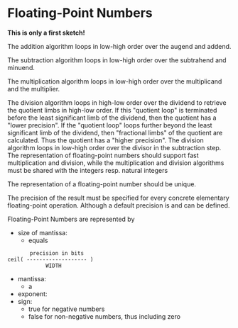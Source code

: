 # Floating-Point Numbers

**This is only a first sketch!**

The addition algorithm loops in low-high order over the augend and addend.

The subtraction algorithm loops in low-high order over the subtrahend and minuend.

The multiplication algorithm loops in low-high order over the multiplicand and the multiplier.

The division algorithm loops in high-low order over the dividend to retrieve the quotient limbs in high-low order.
If this "quotient loop" is terminated before the least significant limb of the dividend,
then the quotient has a "lower precision".
If the "quotient loop" loops further beyond the least significant limb of the dividend,
then "fractional limbs" of the quotient are calculated. Thus the quotient has a "higher precision".
The division algorithm loops in low-high order over the divisor in the subtraction step.
The representation of floating-point numbers should support fast multiplication and division,
while the multiplication and division algorithms must be shared with the integers resp. natural integers

The representation of a floating-point number should be unique.

The precision of the result must be specified for every concrete elementary floating-point operation.
Although a default precision is and can be defined. 

Floating-Point Numbers are represented by
- size of mantissa:
    - equals<br>
```
       precision in bits
ceil( ------------------- )
            WIDTH
```
- mantissa:
    - a 
- exponent:
- sign:
    - true for negative numbers
    - false for non-negative numbers, thus including zero
